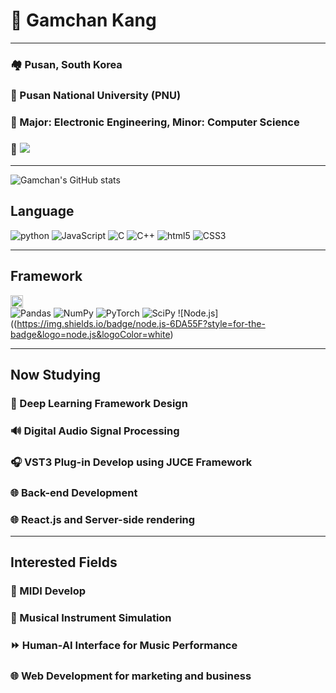 # 🤵 Gamchan Kang
<hr>

### 🏘️ Pusan, South Korea
### 🏫 Pusan National University (PNU)
### 🏫 Major: Electronic Engineering, Minor: Computer Science
### 🔗 <a href="https://linktr.ee/kanggamchan" target="_blank"><img src="https://img.shields.io/badge/Linktree-43E55E?style=for-the-badge&logo=linktree&logoColor=ffffff"/></a>
<hr>

![Gamchan's GitHub stats](https://github-readme-stats.vercel.app/api?username=gsgh3016&show_icons=true&theme=radical)

## Language
![python](https://img.shields.io/badge/Python-3776AB?style=for-the-badge&logo=python&logoColor=ffffff)
![JavaScript](https://img.shields.io/badge/JavaScript-F7DF1E?style=for-the-badge&logo=javascript&logoColor=ffffff)
![C](https://img.shields.io/badge/C-A8B9CC?style=for-the-badge&logo=c&logoColor=ffffff)
![C++](https://img.shields.io/badge/C++-00599C?style=for-the-badge&logo=c%2B%2B&logoColor=ffffff)
![html5](https://img.shields.io/badge/html5-E34F26?style=for-the-badge&logo=html5&logoColor=ffffff)
![CSS3](https://img.shields.io/badge/css3-1572B6?style=for-the-badge&logo=css3&logoColor=ffffff)
<hr>

## Framework
<img src="https://github.com/gsgh3016/gsgh3016/assets/104420634/9c5473b4-177f-4cb2-9c7f-dac84b88446a" width="20" height="20"><br>
![Pandas](https://img.shields.io/badge/Pandas-FF7300?style=for-the-badge&logo=pandas&logoColor=ffffff)
![NumPy](https://img.shields.io/badge/NumPy-013243?style=for-the-badge&logo=numpy&logoColor=ffffff)
![PyTorch](https://img.shields.io/badge/PyTorch-%23EE4C2C.svg?style=for-the-badge&logo=PyTorch&logoColor=white)
![SciPy](https://img.shields.io/badge/SciPy-%230C55A5.svg?style=for-the-badge&logo=scipy&logoColor=%white)
![Node.js]((https://img.shields.io/badge/node.js-6DA55F?style=for-the-badge&logo=node.js&logoColor=white)
<hr>

## Now Studying
### 🤖 Deep Learning Framework Design

### 🔊 Digital Audio Signal Processing

### 🎧 VST3 Plug-in Develop using JUCE Framework

### 🌐 Back-end Development

### 🌐 React.js and Server-side rendering
<hr>

## Interested Fields
### 🎹 MIDI Develop

### 🎸 Musical Instrument Simulation

### ⏩ Human-AI Interface for Music Performance

### 🌐 Web Development for marketing and business
